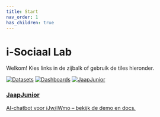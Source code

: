 ```yaml
---
title: Start
nav_order: 1
has_children: true
---
```


# i-Sociaal Lab

Welkom! Kies links in de zijbalk of gebruik de tiles hieronder.
<div align="left">

[![Datasets](https://img.shields.io/badge/Datasets-blue?style=for-the-badge)](https://github.com/i-Sociaal-Lab/datasets)
[![Dashboards](https://img.shields.io/badge/Dashboards-green?style=for-the-badge)](https://github.com/i-Sociaal-Lab/dashboards)
[![JaapJunior](https://img.shields.io/badge/JaapJunior-purple?style=for-the-badge)](https://github.com/i-Sociaal-Lab/jaapjunior)

</div>

<div class="card-grid">
  <a class="card" href="https://i-sociaal-lab.github.io/jaapjunior/">
    <h3>JaapJunior</h3>
    <p>AI-chatbot voor iJw/iWmo – bekijk de demo en docs.</p>
  </a>
</div>
